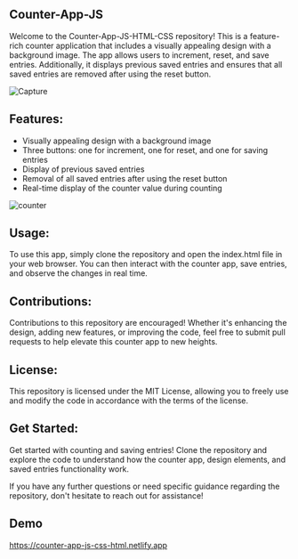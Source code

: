 ## Counter-App-JS
Welcome to the Counter-App-JS-HTML-CSS repository! This is a feature-rich counter application that includes a visually appealing design with a background image. The app allows users to increment, reset, and save entries. Additionally, it displays previous saved entries and ensures that all saved entries are removed after using the reset button.

![Capture](https://github.com/ParasSethi8530/Amazon-Clone/assets/133093100/d678a36c-5fa2-40b8-af99-247cf8f389df)

## Features:
- Visually appealing design with a background image
- Three buttons: one for increment, one for reset, and one for saving entries
- Display of previous saved entries
- Removal of all saved entries after using the reset button
- Real-time display of the counter value during counting
  
![counter](https://github.com/ParasSethi8530/Counter-App-JS/assets/133093100/47aa5f31-d7ec-43d2-b396-f25cb3bd759f)

## Usage:
To use this app, simply clone the repository and open the index.html file in your web browser. You can then interact with the counter app, save entries, and observe the changes in real time.

## Contributions:
Contributions to this repository are encouraged! Whether it's enhancing the design, adding new features, or improving the code, feel free to submit pull requests to help elevate this counter app to new heights.

## License:
This repository is licensed under the MIT License, allowing you to freely use and modify the code in accordance with the terms of the license.

## Get Started:
Get started with counting and saving entries! Clone the repository and explore the code to understand how the counter app, design elements, and saved entries functionality work.

If you have any further questions or need specific guidance regarding the repository, don't hesitate to reach out for assistance!

## Demo
https://counter-app-js-css-html.netlify.app
